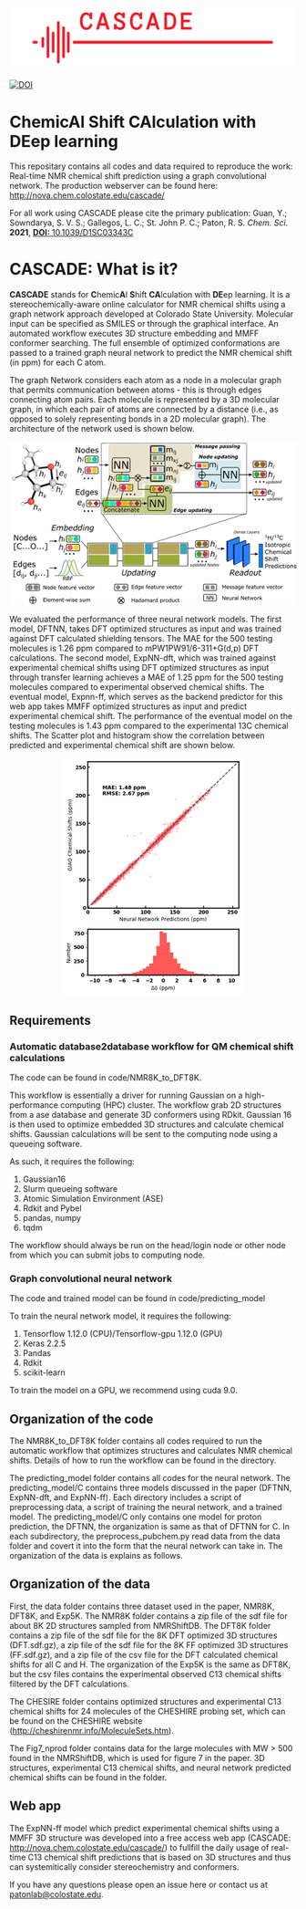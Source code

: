 ![CASCADE](cascadebanner.png)
===
[![DOI](https://zenodo.org/badge/180881021.svg)](https://zenodo.org/badge/latestdoi/180881021) 

# ChemicAl Shift CAlculation with DEep learning 

This repositary contains all codes and data required to reproduce the work: Real-time NMR chemical shift prediction using a graph convolutional network. The production webserver can be found here: http://nova.chem.colostate.edu/cascade/

For all work using CASCADE please cite the primary publication: Guan, Y.; Sowndarya, S. V. S.; Gallegos, L. C.; St. John P. C.; Paton, R. S. *Chem. Sci.* **2021**, [**DOI:** 10.1039/D1SC03343C](https://doi.org/10.1039/D1SC03343C)

# CASCADE: What is it?

**CASCADE** stands for **C**hemic**A**l **S**hift **CA**lculation with **DE**ep learning. It is a stereochemically-aware online calculator for NMR chemical shifts using a graph network approach developed at Colorado State University. Molecular input can be specified as SMILES or through the graphical interface. An automated workflow executes 3D structure embedding and MMFF conformer searching. The full ensemble of optimized conformations are passed to a trained graph neural network to predict the NMR chemical shift (in ppm) for each C atom.

The graph Network considers each atom as a node in a molecular graph that permits communication between atoms - this is through edges connecting atom pairs. Each molecule is represented by a 3D molecular graph, in which each pair of atoms are connected by a distance (i.e., as opposed to solely representing bonds in a 2D molecular graph). The architecture of the network used is shown below.

<p align="center">
  <img src="graph_network.png">
</p>
 
We evaluated the performance of three neural network models. The first model, DFTNN, takes DFT optimized structures as input and was trained against DFT calculated shielding tensors. The MAE for the 500 testing molecules is 1.26 ppm compared to  mPW1PW91/6-311+G(d,p) DFT calculations. The second model, ExpNN-dft, which was trained against experimental chemical shifts using DFT optimized structures as input through transfer learning achieves a MAE of 1.25 ppm for the 500 testing molecules compared to experimental observed chemical shifts. The eventual model, Expnn-ff, which serves as the backend predictor for this web app takes MMFF optimized structures as input and predict experimental chemical shift. The performance of the eventual model on the testing molecules is 1.43 ppm compared to the experimental 13C chemical shifts. The Scatter plot and histogram show the correlation between predicted and experimental chemical shift are shown below.

<p align="center">
  <img src="performance.png">
</p>

## Requirements
### Automatic database2database workflow for QM chemical shift calculations
The code can be found in code/NMR8K_to_DFT8K.

This workflow is essentially a driver for running Gaussian on a high-performance computing (HPC) cluster. The workflow grab 2D structures from a ase database and generate 3D conformers using RDkit. Gaussian 16 is then used to optimize embedded 3D structures and calculate chemical shifts. Gaussian calculations will be sent to the computing node using a queueing software. 

As such, it requires the following:
1. Gaussian16
2. Slurm queueing software
3. Atomic Simulation Environment (ASE)
4. Rdkit and Pybel
5. pandas, numpy
6. tqdm

The workflow should always be run on the head/login node or other node from which you can submit jobs to computing node.

### Graph convolutional neural network
The code and trained model can be found in code/predicting_model

To train the neural network model, it requires the following:
1. Tensorflow 1.12.0 (CPU)/Tensorflow-gpu 1.12.0 (GPU)
2. Keras 2.2.5
3. Pandas
4. Rdkit
5. scikit-learn

To train the model on a GPU, we recommend using cuda 9.0.

## Organization of the code
The NMR8K_to_DFT8K folder contains all codes required to run the automatic workflow that optimizes structures and calculates NMR chemical shifts. Details of how to run the workflow can be found in the directory.

The predicting_model folder contains all codes for the neural network. The predicting_model/C contains three models discussed in the paper (DFTNN, ExpNN-dft, and ExpNN-ff). Each directory includes a script of preprocessing data, a script of training the neural network, and a trained model. The predicting_model/C only contains one model for proton prediction, the DFTNN, the organization is same as that of DFTNN for C. In each subdirectory, the preprocess_pubchem.py read data from the data folder and covert it into the form that the neural network can take in. The organization of the data is explains as follows.

## Organization of the data
First, the data folder contains three dataset used in the paper, NMR8K, DFT8K, and Exp5K. The NMR8K folder contains a zip file of the sdf file for about 8K 2D structures sampled from NMRShiftDB. The DFT8K folder contains a zip file of the sdf file for the 8K DFT optimized 3D structures (DFT.sdf.gz), a zip file of the sdf file for the 8K FF optimized 3D structures (FF.sdf.gz), and a zip file of the csv file for the DFT calculated chemical shifts for all C and H. The organization of the Exp5K is the same as DFT8K, but the csv files contains the experimental observed C13 chemical shifts filtered by the DFT calculations. 

The CHESIRE folder contains optimized structures and experimental C13 chemical shifts for 24 molecules of the CHESHIRE probing set, which can be found on the CHESHIRE website (http://cheshirenmr.info/MoleculeSets.htm).

The Fig7_nprod folder contains data for the large molecules with MW > 500 found in the NMRShiftDB, which is used for figure 7 in the paper. 3D structures, experimental C13 chemical shifts, and neural network predicted chemical shifts can be found in the folder. 

## Web app
The ExpNN-ff model which predict experimental chemical shifts using a MMFF 3D structure was developed into a free access web app (CASCADE: http://nova.chem.colostate.edu/cascade/) to fullfill the daily usage of real-time C13 chemical shift predictions that is based on 3D structures and thus can systemitically consider stereochemistry and conformers. 



If you have any questions please open an issue here or contact us at patonlab@colostate.edu.
